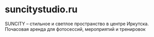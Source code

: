 # suncitystudio.ru
SUNCITY – стильное и светлое пространство в центре Иркутска. Почасовая аренда для фотосессий, мероприятий и тренировок

